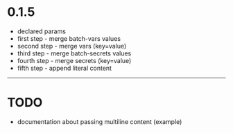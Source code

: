 # 0.1.5

- declared params
- first step - merge batch-vars values
- second step - merge vars (key=value)
- third step - merge batch-secrets values
- fourth step - merge secrets (key=value)
- fifth step - append literal content

---

# TODO

- documentation about passing multiline content (example)
